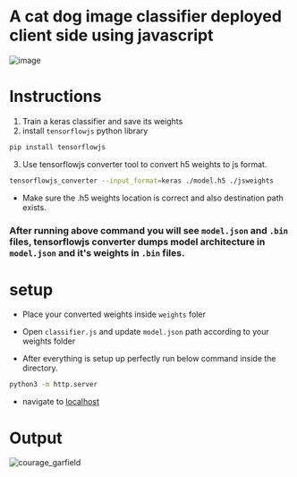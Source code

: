 # A cat dog image classifier deployed client side using javascript

![image](https://novasush.com/blog/images/cat_vs_dog_in_javascript.jpg)

# Instructions
1. Train a keras classifier and save its weights
2. install `tensorflowjs` python library
```bash
pip install tensorflowjs
```
3. Use tensorflowjs converter tool to convert h5 weights to js format.
```bash
tensorflowjs_converter --input_format=keras ./model.h5 ./jsweights
```
* Make sure the .h5 weights location is correct and also destination path exists.

### After running above command you will see `model.json` and `.bin` files, tensorflowjs converter dumps model architecture in `model.json` and it's weights in `.bin` files.

# setup
* Place your converted weights inside `weights` foler

* Open `classifier.js` and update `model.json` path according to your weights folder

* After everything is setup up perfectly run below command inside the directory.

```bash
python3 -m http.server
```

* navigate to [localhost](http:127.0.0.1:8000) 

# Output

![courage_garfield](https://novasush.com/blog/images/courage_garfield.jpg)
